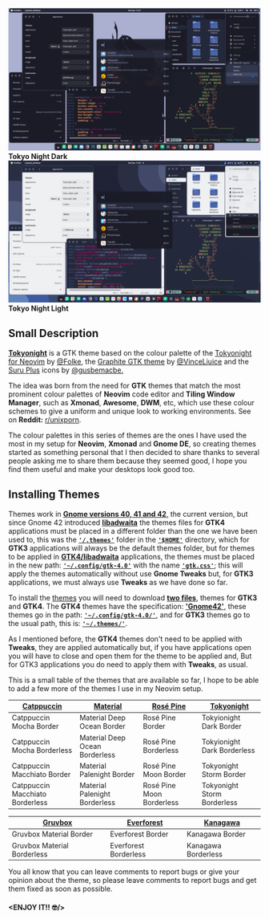 ![Tokyo Night](https://github.com/Fausto-Korpsvart/Tokyo-Night-GTK-Theme/blob/master/screenshots/tokyonight_dark_theme.png)
**Tokyo Night Dark**
![Tokyo Night](https://github.com/Fausto-Korpsvart/Tokyo-Night-GTK-Theme/blob/master/screenshots/tokyonight_light_theme.png)
**Tokyo Night Light**

## Small Description
<ins>**Tokyonight**</ins> is a GTK theme based on the colour palette of the [Tokyonight for Neovim](https://github.com/folke/tokyonight.nvim) by [@Folke](https://github.com/folke), the [Graphite GTK theme](https://github.com/vinceliuice/Graphite-gtk-theme) by [@VinceLiuice](https://github.com/vinceliuice) and the [Suru Plus](https://github.com/gusbemacbe/suru-plus) icons by [@gusbemacbe.](https://github.com/gusbemacbe)

The idea was born from the need for **GTK** themes that match the most prominent colour palettes of **Neovim** code editor and **Tiling Window Manager**, such as **Xmonad**, **Awesome**, **DWM**, etc, which use these colour schemes to give a uniform and unique look to working environments. See on **Reddit:** [r/unixporn](https://www.reddit.com/r/unixporn/).

The colour palettes in this series of themes are the ones I have used the most in my setup for **Neovim**, **Xmonad** and **Gnome DE**, so creating themes started as something personal that I then decided to share thanks to several people asking me to share them because they seemed good, I hope you find them useful and make your desktops look good too.

## Installing Themes
Themes work in <ins>**Gnome versions 40, 41 and 42**,</ins> the current version, but since Gnome 42 introduced <ins>**libadwaita**</ins> the themes files for **GTK4** applications must be placed in a different folder than the one we have been used to, this was the <ins>**`'/.themes'`**</ins> folder in the <ins>**`'$HOME'`**</ins> directory, which for **GTK3** applications will always be the default themes folder, but for themes to be applied in <ins>**GTK4/libadwaita**</ins> applications, the themes must be placed in the new path: <ins>**`'~/.config/gtk-4.0'`**</ins> with the name <ins>**`'gtk.css'`**</ins>; this will apply the themes automatically without use **Gnome Tweaks** but, for **GTK3** applications, we must always use **Tweaks** as we have done so far.

To install the [themes](https://www.pling.com/u/fkorpsvart) you will need to download <ins>**two files**</ins>, themes for **GTK3** and **GTK4**.
The **GTK4** themes have the specification: <ins>**'Gnome42'**</ins>, these themes go in the path: **<ins>`'~/.config/gtk-4.0/'`</ins>**, and for **GTK3** themes go to the usual path, this is: <ins>**`'~/.themes/'`**</ins>.

As I mentioned before, the **GTK4** themes don't need to be applied with **Tweaks**, they are applied automatically but, if you have applications open you will have to close and open them for the theme to be applied and, But for GTK3 applications you do need to apply them with **Tweaks**, as usual.

This is a small table of the themes that are available so far, I hope to be able to add a few more of the themes I use in my Neovim setup.

|[Catppuccin](https://www.pling.com/p/1715554)|[Material](https://www.pling.com/p/1706139)|[Rosé Pine](https://www.pling.com/p/1810530)|[Tokyonight](https://www.pling.com/p/1681315)|
|------|-------|-------|-------|
|Catppuccin Mocha Border|Material Deep Ocean Border|Rosé Pine Border|Tokyionight Dark Border|
|Catppuccin Mocha Borderless|Material Deep Ocean Borderless|Rosé Pine Borderless|Tokyionight Dark Borderless|
|Catppuccin Macchiato Border|Material Palenight Border|Rosé Pine Moon Border|Tokyonight Storm Border|
|Catppuccin Macchiato Borderless|Material Palenight Borderless|Rosé Pine Moon Borderless|Tokyonight Storm Borderless|

|[Gruvbox](https://www.pling.com/p/1681313)|[Everforest](https://www.pling.com/p/1695467)|[Kanagawa](https://www.pling.com/p/1810560)|
|------|-------|-------|
|Gruvbox Material Border|Everforest Border|Kanagawa Border|
|Gruvbox Material Borderless|Everforest Borderless|Kanagawa Borderless|

You all know that you can leave comments to report bugs or give your opinion about the theme, so please leave comments to report bugs and get them fixed as soon as possible.

#### **<ENJOY IT!! :nerd_face:/>**

